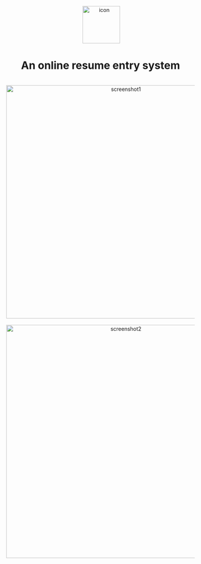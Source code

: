 <p align="center">
  <img with="100" height="100" src="https://github.com/goolhanrry/WebResume/blob/master/assets/icon.png" alt="icon">
</p>

<h1 align="center">An online resume entry system</h1>

<p align="center">
  <img width="624" src="https://github.com/goolhanrry/WebResume/blob/master/assets/WebResume_Screenshot1.png" alt="screenshot1">
  <img width="624" src="https://github.com/goolhanrry/WebResume/blob/master/assets/WebResume_Screenshot2.png" alt="screenshot2">
</p>
